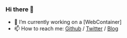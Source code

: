 ### Hi there 👋

- 🔭 I’m currently working on a [WebContainer]
- 📫 How to reach me: [Github](https://github.com/xiangst0816) / [Twitter](https://twitter.com/sootao) / [Blog](https://xiangst0816.github.io/blog/)
